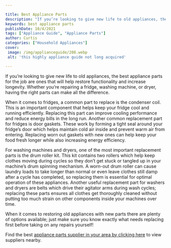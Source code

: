 ```yaml
---

title: Best Appliance Parts
description: "If you’re looking to give new life to old appliances, the best appliance parts for the job are ones that will help restore functio...get more detail"
keywords: best appliance parts
publishDate: 10/4/2021
tags: ["Appliance Guide", "Appliance Parts"]
author: Curtis
categories: ["Household Appliances"]
cover: 
 image: /img/applianceguide/208.webp
 alt: 'this highly appliance guide not long acquired'

---
```


If you’re looking to give new life to old appliances, the best appliance parts for the job are ones that will help restore functionality and increase longevity. Whether you’re repairing a fridge, washing machine, or dryer, having the right parts can make all the difference.

When it comes to fridges, a common part to replace is the condenser coil. This is an important component that helps keep your fridge cool and running efficiently. Replacing this part can improve cooling performance and reduce energy bills in the long run. Another common replacement part for fridges is door gaskets. These work by forming a tight seal around your fridge’s door which helps maintain cold air inside and prevent warm air from entering. Replacing worn out gaskets with new ones can help keep your food fresh longer while also increasing energy efficiency.

For washing machines and dryers, one of the most important replacement parts is the drum roller kit. This kit contains two rollers which help keep clothes moving during cycles so they don’t get stuck or tangled up in your machine’s drum spinning mechanism. A worn-out drum roller can cause laundry loads to take longer than normal or even leave clothes still damp after a cycle has completed, so replacing them is essential for optimal operation of these appliances. Another useful replacement part for washers and dryers are belts which drive their agitator arms during wash cycles; replacing these parts ensures all clothes get thoroughly cleaned without putting too much strain on other components inside your machines over time. 

When it comes to restoring old appliances with new parts there are plenty of options available; just make sure you know exactly what needs replacing first before taking on any repairs yourself!

Find the best <a href="/pages/appliance-parts-suppliers/">appliance parts supplier in your area by clicking here</a> to view suppliers nearby.
